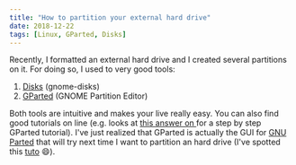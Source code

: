 ```yaml
---
title: "How to partition your external hard drive"
date: 2018-12-22
tags: [Linux, GParted, Disks]
---
```



Recently, I formatted an external hard drive and I created several partitions on it. For doing so, I used to very good tools:

1. [Disks](https://wiki.gnome.org/Design/Apps/Disks) (gnome-disks)
2. [GParted](https://gparted.org/) (GNOME Partition Editor)

Both tools are intuitive and makes your live really easy. You can also find good tutorials on line (e.g. looks at [this answer on <i class="fa fa-stack-exchange" aria-hidden="true"></i>](https://askubuntu.com/questions/315914/step-by-step-guide-to-partition-an-external-hdd-in-two-file-formats) for a step by step GParted tutorial). I've just realized that GParted is actually the GUI for [GNU Parted](https://www.gnu.org/software/parted/parted.html) that will try next time I want to partition an hard drive (I've spotted this [tuto](https://www.tecmint.com/parted-command-to-create-resize-rescue-linux-disk-partitions/) :smile:).
